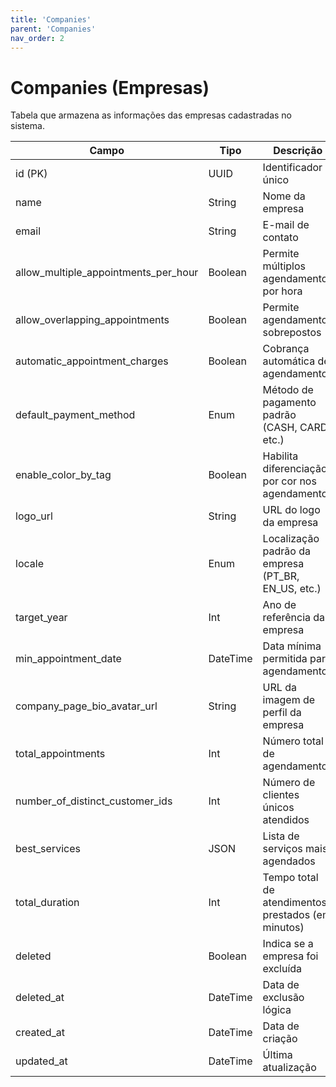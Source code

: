 ```yaml
---
title: 'Companies'
parent: 'Companies'
nav_order: 2
---
```


# Companies (Empresas)

Tabela que armazena as informações das empresas cadastradas no sistema.

| Campo                                 | Tipo     | Descrição |
|--------------------------------------|---------|-----------|
| id (PK)                              | UUID    | Identificador único |
| name                                  | String  | Nome da empresa |
| email                                 | String  | E-mail de contato |
| allow_multiple_appointments_per_hour | Boolean | Permite múltiplos agendamentos por hora |
| allow_overlapping_appointments       | Boolean | Permite agendamentos sobrepostos |
| automatic_appointment_charges        | Boolean | Cobrança automática de agendamentos |
| default_payment_method               | Enum    | Método de pagamento padrão (CASH, CARD, etc.) |
| enable_color_by_tag                  | Boolean | Habilita diferenciação por cor nos agendamentos |
| logo_url                              | String  | URL do logo da empresa |
| locale                                | Enum    | Localização padrão da empresa (PT_BR, EN_US, etc.) |
| target_year                           | Int     | Ano de referência da empresa |
| min_appointment_date                  | DateTime | Data mínima permitida para agendamentos |
| company_page_bio_avatar_url           | String  | URL da imagem de perfil da empresa |
| total_appointments                    | Int     | Número total de agendamentos |
| number_of_distinct_customer_ids       | Int     | Número de clientes únicos atendidos |
| best_services                         | JSON    | Lista de serviços mais agendados |
| total_duration                         | Int     | Tempo total de atendimentos prestados (em minutos) |
| deleted                               | Boolean | Indica se a empresa foi excluída |
| deleted_at                            | DateTime | Data de exclusão lógica |
| created_at                            | DateTime | Data de criação |
| updated_at                            | DateTime | Última atualização |

